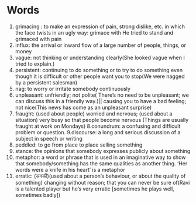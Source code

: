 # Words
1. grimacing : to make an expression of pain, strong dislike, etc. in which the face twists in an ugly way: grimace with He tried to stand and grimaced with pain
2. influx: the arrival or inward flow of a large number of people, things, or money
3. vague: not thinking or understanding clearly(She looked vague when I tried to explain.)
4. persistent: continuing to do something or to try to do something even though it is difficult or other people want you to stop(We were nagged by a persistent salesman)
5. nag: to worry or irritate somebody continuously
6. unpleasant: unfriendly; not polite( There’s no need to be unpleasant; we can discuss this in a friendly way.)|| causing you to have a bad feeling; not nice(This news has come as an unpleasant surprise)
7. fraught: 
(used about people) worried and nervous; (used about a situation) very busy so that people become nervous (Things are usually fraught at work on Mondays)
8.conundrum: a confusing and difficult problem or question.
9.discourse: a long and serious discussion of a subject in speech or writing
10. peddled: to go from place to place selling something
11. stance: the opinions that somebody expresses publicly about something
12. metaphor: a word or phrase that is used in an imaginative way to show that somebody/something has the same qualities as another thing. ‘Her words were a knife in his heart’ is a metaphor
13. erratic: (सनकी)(used about a person’s behaviour, or about the quality of something) changing without reason; that you can never be sure of(Ravi is a talented player but he’s very erratic [sometimes he plays well, sometimes badly])

